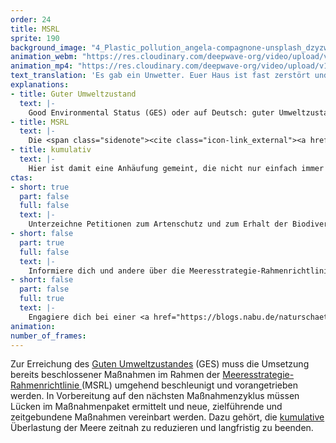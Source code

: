 ```yaml
---
order: 24
title: MSRL
sprite: 190
background_image: "4_Plastic_pollution_angela-compagnone-unsplash_dzyzwh_rboxn6.jpg#4cd4ff"
animation_webm: "https://res.cloudinary.com/deepwave-org/video/upload/v1721820993/mo24_r5nwu8.webm"
animation_mp4: "https://res.cloudinary.com/deepwave-org/video/upload/v1721820828/mo24_wk8x9o.mp4"
text_translation: 'Es gab ein Unwetter. Euer Haus ist fast zerstört und ihr braucht Handwerker:innen, um es zu reparieren. Dringend. Also macht ihr eine Liste mit den Aufgaben für die verschiedenen Gewerke und beauftragt die Firmen. Aber die machen auch wieder nur Listen und ihr bekommt ständig neue Kostenvoranschläge und neue Termine zugeschickt. Und ihr sitzt vor eurem Haus, ohne Dach, ohne Strom, ohne Wasser, und alle schicken sich nur Papiere hin und her… '
explanations:
- title: Guter Umweltzustand
  text: |-
    Good Environmental Status (GES) oder auf Deutsch: guter Umweltzustand. Den wollten die EU-Staaten in ihren Gewässern bis 2020 erreichen. 2020. Wir haben: 2024. Aus Wollen wurde Sollen und aus Sollen: lieber riskieren, Strafgelder an die EU zu zahlen.
- title: MSRL
  text: |-
    Die <span class="sidenote"><cite class="icon-link_external"><a href="https://eur-lex.europa.eu/legal-content/DE/TXT/?uri=celex%3A32008L0056" target="_blank" rel="noopener">Richtlinie 2008/56/EG des Europäischen Parlaments und des Rates vom 17. Juni 2008 zur Schaffung eines Ordnungsrahmens für Maßnahmen der Gemeinschaft im Bereich der Meeresumwelt (Meeresstrategie-Rahmenrichtlinie)</a></cite><span>EU-Meeresstrategie-Rahmenrichtlinie</span></span> (MSRL) sollte in einem sechsjährigen Zyklus mit drei Phasen den Meeren europaweit <span class="expander"><span class="trigger">bis 2020</span><span class="info">verabschiedet wurde sie bereits 2008</span></span> ihre ursprüngliche Bedeutung als Lebensraum und Ort der Vielfalt zurückgeben, sie schützen und erhalten. Sie enthält die elf <span class="expander"><span class="trigger">Deskriptoren,</span><span class="info">(1) biologische Vielfalt, (2) nicht-einheimische Arten, (3) Zustand kommerzieller Fisch- und Schalentierbestände, (4) Nahrungsnetz, (5) Eutrophierung (erhöhter Nährstoffeintrag), (6) Meeresgrund, (7) hydrographische Bedingungen (u.a. Temperatur und Salzgehalt), (8) Schadstoffe, (9) Schadstoffe in Lebensmitteln, (10) Abfälle im Meer, (11) Einleitung von Energie</span></span> mit denen die EU-Mitgliedstaaten den Zustand ihrer Meere bewerten und verbessern, die Meere in einen guten Umweltzustand (weil man mit Abkürzungen besser hantieren kann: GES) versetzen sollen. Dieses Ziel hat Deutschland krachend verfehlt. Viel zu unambitioniert und vage wurden die Ziele und Maßnahmen formuliert, vor allem was Fischerei, Nährstoffeintrag und Rohstoffabbau betrifft. Aber wäre alles paletti, wenn die Bundesregierung diese Zielvorgaben erreicht hätte? Eindeutiges Nein, wie eine <span class="sidenote"><cite class="icon-link_external"><a href="https://www.greenpeace.de/sites/default/files/publications/20200707-greenpeace-report-zustand-nordsee-ostsee.pdf" target="_blank" rel="noopener">Der Zustand von Nord- und Ostsee / greenpeace</a></cite><span>Studie von Greenpea</span></span>ce aus 2020 zeigt. Selbst wenn wir alle Maßnahmen umsetzen würden, die aufgeführt waren, würden wir laut Begutachtung niemals den GES erreichen. Also ließ die EU uns noch mal von vorne anfangen. Und dieses Spiel geht jetzt in die zigste Runde, wir zählen schon nicht mehr mit.
- title: kumulativ
  text: |-
    Hier ist damit eine Anhäufung gemeint, die nicht nur einfach immer mehr Dinge aufeinanderstapelt, sondern den Effekt der einzelnen, angehäuften Dinge durchs Anhäufen steigert. Wir reden hier also nicht nur von Überfischung, Zerstörung der Meeresböden durch die Grundschleppnetzfischerei, illegaler Fischerei, Geo-Engineering, Industrialisierung der Meere durch neue Nutzungen gigantischen Ausmaßes, Tiefseebergbau, Unterwasserlärm, <span class="expander"><span class="trigger">Eutrophierung</span><span class="info">der Überdüngung der Meere mit einem Zuviel an Nährstoffen, vor allem aus Düngemittel-Einträgen aus der Landwirtschaft</span></span> und anderen Schadstoffeinträgen, Plastifizierung durch Mikro- und Nanoplastik, Versauerung durch CO2-Aufnahme, Überhitzung, wir reden hier davon, was das alles zusammen macht.
ctas:
- short: true
  part: false
  full: false
  text: |-
    Unterzeichne Petitionen zum Artenschutz und zum Erhalt der Biodiversität, um den guten Umweltzustand <a href="https://greenpeace.at/petitionen/artenvielfalt/" target="_blank">GES) der Meere zu erreichen, zum Beispiel diese (hier</a>.
- short: false
  part: true
  full: false
  text: |-
    Informiere dich und andere über die Meeresstrategie-Rahmenrichtlinie <a href="https://www.bund.net/meere/meerespolitik/meeresstrategie/" target="_blank">MSRL) der EU, zum Beispiel (hier</a>.
- short: false
  part: false
  full: true
  text: |-
    Engagiere dich bei einer <a href="https://blogs.nabu.de/naturschaetze-retten/mehr-lobby-fuer-das-meer/" target="_blank">Partei</a>, die sich für Meeresschutz einsetzt.
animation:
number_of_frames:
---
```

Zur Erreichung des [Guten Umweltzustandes](# "Guter Umweltzustand") (GES) muss die Umsetzung bereits beschlossener Maßnahmen im Rahmen der [Meeresstrategie-Rahmenrichtlinie ](# "MSRL")(MSRL) umgehend beschleunigt und vorangetrieben werden. In Vorbereitung auf den nächsten Maßnahmenzyklus müssen Lücken im Maßnahmenpaket ermittelt und neue, zielführende und zeitgebundene Maßnahmen vereinbart werden. Dazu gehört, die [kumulative](# "kumulativ") Überlastung der Meere zeitnah zu reduzieren und langfristig zu beenden.